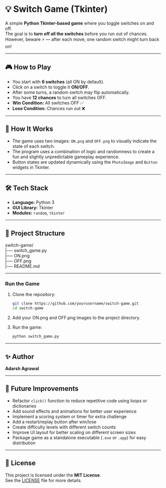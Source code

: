 # 💡 Switch Game (Tkinter)

A simple **Python Tkinter-based game** where you toggle switches on and off.  
The goal is to **turn off all the switches** before you run out of chances.  
However, beware ⚡ — after each move, one random switch might turn back on!

---

## 🎮 How to Play
- You start with **6 switches** (all ON by default).
- Click on a switch to toggle it **ON/OFF**.
- After some turns, a random switch may flip automatically.
- You have **12 chances** to turn all switches OFF.
- **Win Condition:** All switches OFF ✅  
- **Lose Condition:** Chances run out ❌

---

## 🧠 How It Works

- The game uses two images: `ON.png` and `OFF.png` to visually indicate the state of each switch.
- The program uses a combination of logic and randomness to create a fun and slightly unpredictable gameplay experience.
- Button states are updated dynamically using the `PhotoImage` and `Button` widgets in Tkinter.

---

## 🛠️ Tech Stack
- **Language:** Python 3  
- **GUI Library:** Tkinter  
- **Modules:** `random`, `tkinter`  

---

## 📂 Project Structure
switch-game/      
|── switch_game.py        
|── ON.png               
|── OFF.png               
|── README.md             

---

### Run the Game

1. Clone the repository:

   ```bash
   git clone https://github.com/yourusername/switch-game.git
   cd switch-game
2. Add your ON.png and OFF.png images to the project directory.
3. Run the game:
   ```bash
   python switch_game.py

---

## ✨ Author

**Adarsh Agrawal** 

---

## 🚧 Future Improvements

- Refactor `click()` function to reduce repetitive code using loops or dictionaries
- Add sound effects and animations for better user experience
- Implement a scoring system or timer for extra challenge
- Add a restart/replay button after win/lose
- Create difficulty levels with different switch counts
- Improve UI layout for better scaling on different screen sizes
- Package game as a standalone executable (`.exe` or `.app`) for easy distribution

---

## 📄 License

This project is licensed under the **MIT License**.  
See the [LICENSE](LICENSE) file for more details.
